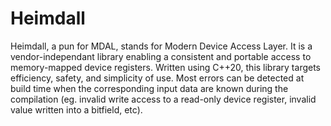 # Heimdall

Heimdall, a pun for MDAL, stands for Modern Device Access Layer.
It is a vendor-independant library enabling a consistent and portable access to memory-mapped device registers.
Written using C++20, this library targets efficiency, safety, and simplicity of use.
Most errors can be detected at build time when the corresponding input data are known during the compilation (eg. invalid write access to a read-only device register, invalid value written into a bitfield, etc).
